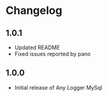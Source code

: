 # Changelog

## 1.0.1

* Updated README
* Fixed issues reported by pano

## 1.0.0

* Initial release of Any Logger MySql